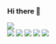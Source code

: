 ### Hi there  👋


<img src="https://capsule-render.vercel.app/api?type=wave&color=auto&height=300&section=header&text=SangKim%20Github&fontSize=90" />

<div>
	<img src = "https://img.shields.io/badge/python-3670A0?style=for-the-badge&logo=python&logoColor=ffdd54" />
	<img src = "https://img.shields.io/badge/TensorFlow-%23FF6F00.svg?style=for-the-badge&logo=TensorFlow&logoColor=white" />
	<img src = "https://img.shields.io/badge/PyTorch-%23EE4C2C.svg?style=for-the-badge&logo=PyTorch&logoColor=white" />
	<img src = "https://img.shields.io/badge/Keras-%23D00000.svg?style=for-the-badge&logo=Keras&logoColor=white" />
	<img src = "https://img.shields.io/badge/scikit--learn-%23F7931E.svg?style=for-the-badge&logo=scikit-learn&logoColor=white" />
</div>


<!--
<div align="center">
	<img src="https://img.shields.io/badge/Java-007396?style=flat&logo=Java&logoColor=white" />
	<img src="https://img.shields.io/badge/HTML5-E34F26?style=flat&logo=HTML5&logoColor=white" />
	<img src="https://img.shields.io/badge/CSS3-1572B6?style=flat&logo=CSS3&logoColor=white" />
</div>



- 🌱 I’m currently learning ...



<!--
**kshf59/kshf59** is a ✨ _special_ ✨ repository because its `README.md` (this file) appears on your GitHub profile.

Here are some ideas to get you started:

- 🔭 I’m currently working on ...
- 🌱 I’m currently learning ...
- 👯 I’m looking to collaborate on ...
- 🤔 I’m looking for help with ...
- 💬 Ask me about ...
- 📫 How to reach me: ...
- 😄 Pronouns: ...
- ⚡ Fun fact: ...
-->
